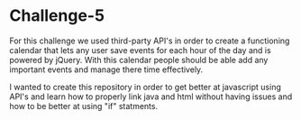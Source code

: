 # Challenge-5
For this challenge we used third-party API's in order to create a functioning calendar that lets any user save events for each hour of the day
and is powered by jQuery. With this calendar people should be able add any important events and manage there time effectively.

I wanted to create this repository in order to get better at javascript using API's and learn how to properly link java and html without having issues and how to
be better at using "if" statments.

